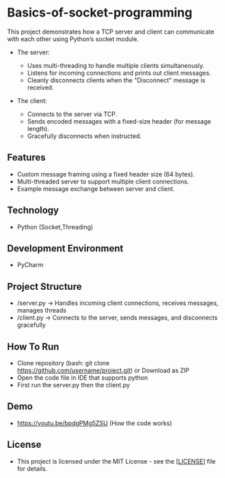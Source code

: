 # Basics-of-socket-programming
This project demonstrates how a TCP server and client can communicate with each other using Python’s socket module.

* The server:
  * Uses multi-threading to handle multiple clients simultaneously.
  * Listens for incoming connections and prints out client messages.
  * Cleanly disconnects clients when the "Disconnect" message is received.

* The client:
  * Connects to the server via TCP.
  * Sends encoded messages with a fixed-size header (for message length).
  * Gracefully disconnects when instructed.

## Features
* Custom message framing using a fixed header size (64 bytes).
* Multi-threaded server to support multiple client connections.
* Example message exchange between server and client.

## Technology
* Python (Socket,Threading)

## Development Environment
* PyCharm

## Project Structure
* /server.py   -> Handles incoming client connections, receives messages, manages threads
* /client.py   -> Connects to the server, sends messages, and disconnects gracefully

## How To Run
* Clone repository (bash: git clone https://github.com/username/project.git) or Download as ZIP
* Open the code file in IDE that supports python
* First run the server.py then the client.py

## Demo
* https://youtu.be/bpdgPMg5ZSU (How the code works)

## License
* This project is licensed under the MIT License - see the [[LICENSE](https://github.com/FahadKhan21410/Basics-of-socket-programming/blob/main/LICENSE)] file for details.


